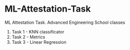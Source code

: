 # ML-Attestation-Task
ML Attestation Task. Advanced Engineering School classes


1. Task 1 - KNN classificator 
2. Task 2 - Metrics 
3. Task 3 - Linear Regression
